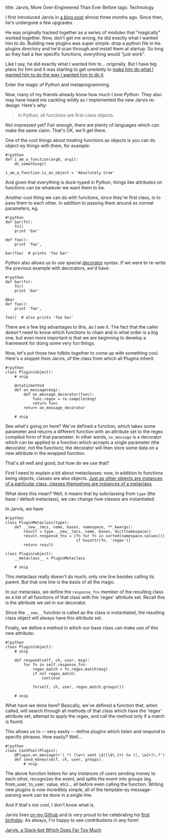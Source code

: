 title: Jarvis, More Over-Engineered Than Ever Before
tags: Technology

I first introduced Jarvis in [a blog post](/blog/2015-10-17-jarvis) almost
three months ago. Since then, he's undergone a few upgrades.

He was originally hacked together as a series of modules that "magically"
worked together. Now, don't get me wrong, he did exactly what I wanted him to
do. Building new plugins was super simple: drop a python file in his plugins
directory and he'd scan through and install them at startup. So long as they
had a few specific functions, everything would "just work".

Like I say, he did exactly what I wanted him to... originally. But I have big
plans for him and it was starting to get unwieldy to [make him do what I wanted
him to do the way I wanted him to do it](https://youtu.be/b1xnSRjPscI?t=22s).

Enter the magic of Python and metaprogramming.

Now, many of my friends already know how much I love Python. They also may have
heard me cackling wildly as I implemented the new Jarvis re-design. Here's why:

> In Python, all functions are first-class objects.

Not impressed yet? Fair enough, there are plenty of languages which can make
the same claim. That's OK, we'll get there.

One of the cool things about treating functions as objects is you can do
object-ey things with them, for example:

    #!python
    def i_am_a_function(arg0, arg1):
        do_something()

    i_am_a_function.is_an_object = 'Absolutely true'

And given that everything is duck-typed in Python, things like attributes on
functions can be whatever we want them to be.

_Another_ cool thing we can do with functions, since they're first class, is to
pass them to each other. In addition to passing them around as normal
parameters, eg.

    #!python
    def bar(fn):
        fn()
        print 'bar'

    def foo():
        print 'foo',

    bar(foo)  # prints 'foo bar'

Python also allows us to use special
[decorator](https://wiki.python.org/moin/PythonDecorators) syntax. If we were
to re-write the previous example with decorators, we'd have:

    #!python
    def bar(fn):
        fn()
        print 'bar'

    @bar
    def foo():
        print 'foo',

    foo()  # also prints 'foo bar'

There are a few big advantages to this, as I see it. The fact that the caller
doesn't need to know which functions to chain and in what order is a big one,
but even more important is that we are beginning to develop a framework for
doing some very fun things.

Now, let's put those two tidbits together to come up with something cool.
Here's a snippet from Jarvis, of the class from which all Plugins inherit.

    #!python
    class Plugin(object):
        # snip

        @staticmethod
        def on_message(msg):
            def on_message_decorator(func):
                func.regex = re.compile(msg)
                return func
            return on_message_decorator

        # snip

See what's going on here? We've defined a function, which takes some parameter
and returns a different function with an attribute set to the regex compiled
form of that parameter. In other words, `on_message` is a decorator which can
be applied to a function which accepts a single parameter (the decorator, not
the function); the decorator will then store some data on a new attribute in
the wrapped function.

That's all well and good, but how do we use that?

First I need to explain a bit about metaclasses: now, in addition to functions
being objects, classes are also objects. [Just as other objects are instances
of a particular class, classes themselves are instances of a
metaclass](https://en.wikibooks.org/wiki/Python_Programming/Metaclasses).

What does this mean? Well, it means that by subclassing from `type` (the base /
default metaclass), we can change how classes are instantiated.

In Jarvis, we have

    #!python
    class PluginMetaclass(type):
        def __new__(mcs, name, bases, namespace, **_kwargs):
            result = type.__new__(mcs, name, bases, dict(namespace))
            result.response_fns = [fn for fn in sorted(namespace.values())
                                   if hasattr(fn, 'regex')]
            return result

    class Plugin(object):
        __metaclass__ = PluginMetaclass

        # snip

This metaclass really doesn't do much, only one line besides calling its
parent. But that one line is the basis of all the magic.

In our metaclass, we define the `response_fns` member of the resulting class as
a list of all functions of that class with the 'regex' attribute set. Recall
this is the attribute we set in our decorator.

Since the `__new__` function is called as the class is instantiated, the
resulting class object will always have this attribute set.

Finally, we define a method in which our base class can make use of this new
attribute:

    #!python
    class Plugin(object):
        # snip

        def respond(self, ch, user, msg):
            for fn in self.response_fns:
                regex_match = fn.regex.match(msg)
                if not regex_match:
                    continue

                fn(self, ch, user, regex_match.groups())

        # snip

What have we done here? Basically, we've defined a function that, when called,
will search through all methods of that class which have the 'regex' attribute
set, attempt to apply the regex, and call the method only if a match is found.

This allows us to -- very easily -- define plugins which listen and respond to
specific phrases. How easily? Well...

    #!python
    class CashPool(Plugin):
        @Plugin.on_message(r'(.*) (\w+) sent \$([\d\.]+) to ([, \w]+)\.?')
        def send_money(self, ch, user, groups):
            # snip

The above function listens for any instances of users sending money to each
other, recognizes the event, and splits the event into groups (eg. from_user,
to_user, value, etc)... all before even calling the function. Writing new
plugins is now incredibly simple, all of the template-ey message-parsing work
can be done in a single line.

And if that's not cool, I don't know what is.

Jarvis lives [on my Github](https://github.com/TheKevJames/jarvis) and is very
proud to be celebrating his
[first birthday](https://github.com/TheKevJames/jarvis/releases/tag/1.0.0). As
always, I'm happy to see contributions in any form!

<div class='prev-post'><a href='/blog/2015-10-17-jarvis'>Jarvis, a Slack-bot
Which Does Far Too Much</a></div>
